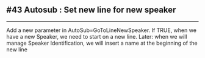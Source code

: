 ﻿## #43 Autosub : Set new line for new speaker

---

Add a new parameter in AutoSub=GoToLineNewSpeaker. If TRUE, when we have a new Speaker, we need to start on a new line.  Later: when we will manage Speaker Identification, we will insert a name at the beginning of the new line
